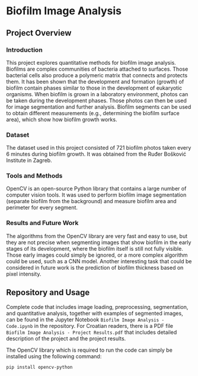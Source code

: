 # Biofilm Image Analysis

## Project Overview
### Introduction
This project explores quantitative methods for biofilm image analysis. Biofilms are complex communities of bacteria attached to surfaces. Those bacterial cells also produce a polymeric matrix that connects and protects them. It has been shown that the development and formation (growth) of biofilm contain phases similar to those in the development of eukaryotic organisms. When biofilm is grown in a laboratory environment, photos can be taken during the development phases. Those photos can then be used for image segmentation and further analysis. Biofilm segments can be used to obtain different measurements (e.g., determining the biofilm surface area), which show how biofilm growth works.

### Dataset
The dataset used in this project consisted of 721 biofilm photos taken every 6 minutes during biofilm growth. It was obtained from the Ruđer Bošković Institute in Zagreb.

### Tools and Methods
OpenCV is an open-source Python library that contains a large number of computer vision tools. It was used to perform biofilm image segmentation (separate biofilm from the background) and measure biofilm area and perimeter for every segment.

### Results and Future Work
The algorithms from the OpenCV library are very fast and easy to use, but they are not precise when segmenting images that show biofilm in the early stages of its development, where the biofilm itself is still not fully visible. Those early images could simply be ignored, or a more complex algorithm could be used, such as a CNN model. Another interesting task that could be considered in future work is the prediction of biofilm thickness based on pixel intensity.

## Repository and Usage
Complete code that includes image loading, preprocessing, segmentation, and quantitative analysis, together with examples of segmented images, can be found in the Jupyter Notebook `Biofilm Image Analysis - Code.ipynb` in the repository.
For Croatian readers, there is a PDF file `Biofilm Image Analysis - Project Results.pdf` that includes detailed description of the project and the project results.

The OpenCV library which is required to run the code can simply be installed using the following command:

```
pip install opencv-python
```
